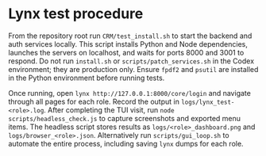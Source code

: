 # Lynx test procedure

From the repository root run `CRM/test_install.sh` to start the backend and auth services locally. This script installs Python and Node dependencies, launches the servers on localhost, and waits for ports 8000 and 3001 to respond.
Do not run `install.sh` or `scripts/patch_services.sh` in the Codex environment; they are production only.
Ensure `fpdf2` and `psutil` are installed in the Python environment before running tests.

Once running, open `lynx http://127.0.0.1:8000/core/login` and navigate through all pages for each role. Record the output in `logs/lynx_test-<role>.log`.
After completing the TUI visit, run `node scripts/headless_check.js` to capture screenshots and exported menu items. The headless script stores results as `logs/<role>_dashboard.png` and `logs/browser_<role>.json`.
Alternatively run `scripts/gui_loop.sh` to automate the entire process, including saving `lynx` dumps for each role.
